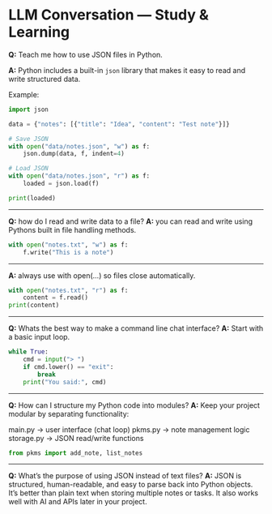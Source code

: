 # LLM Conversation — Study & Learning

**Q:**
Teach me how to use JSON files in Python.

**A:**
Python includes a built-in `json` library that makes it easy to read and write structured data.

Example:
```python
import json

data = {"notes": [{"title": "Idea", "content": "Test note"}]}

# Save JSON
with open("data/notes.json", "w") as f:
    json.dump(data, f, indent=4)

# Load JSON
with open("data/notes.json", "r") as f:
    loaded = json.load(f)

print(loaded)
```

---

**Q:** how do I read and write data to a file?
**A:** you can read and write using Pythons built in file handling methods.
``` Python
with open("notes.txt", "w") as f:
    f.write("This is a note")
```

---

**A:** always use with open(...) so files close automatically.
```Python
with open("notes.txt", "r") as f:
    content = f.read()
print(content)
```

---

**Q:** Whats the best way to make a command line chat interface?
**A:** Start with a basic input loop.
``` Python
while True:
    cmd = input("> ")
    if cmd.lower() == "exit":
        break
    print("You said:", cmd)
```

---

**Q:** How can I structure my Python code into modules?
**A:** Keep your project modular by separating functionality:

main.py → user interface (chat loop)
pkms.py → note management logic
storage.py → JSON read/write functions

```Python
from pkms import add_note, list_notes
```

---


**Q:** What’s the purpose of using JSON instead of text files?
**A:** JSON is structured, human-readable, and easy to parse back into Python objects.
It’s better than plain text when storing multiple notes or tasks.
It also works well with AI and APIs later in your project.



